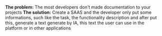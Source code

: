 **The problem:** The most developers don't made documentation to your projects
**The solution:** Create a SAAS and the developer only put some informations, such like the task, the functionality description and after put this, generate a text generate by IA, this text the user can use in the platform or in other applications

